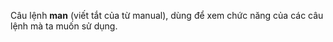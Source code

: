 Câu lệnh **man** \(viết tắt của từ manual\), dùng để xem chức năng của các câu lệnh mà ta muốn sử dụng.



